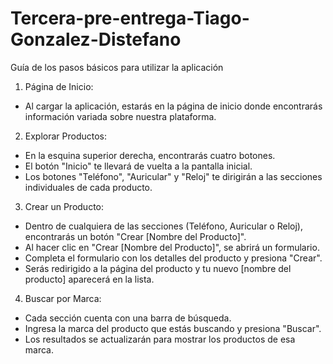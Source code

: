 # Tercera-pre-entrega-Tiago-Gonzalez-Distefano
Guía de los pasos básicos para utilizar la aplicación

1. Página de Inicio:
* Al cargar la aplicación, estarás en la página de inicio donde encontrarás información variada sobre nuestra plataforma.

2. Explorar Productos:
* En la esquina superior derecha, encontrarás cuatro botones.
* El botón "Inicio" te llevará de vuelta a la pantalla inicial.
* Los botones "Teléfono", "Auricular" y "Reloj" te dirigirán a las secciones individuales de cada producto.

3. Crear un Producto:
* Dentro de cualquiera de las secciones (Teléfono, Auricular o Reloj), encontrarás un botón "Crear [Nombre del Producto]".
* Al hacer clic en "Crear [Nombre del Producto]", se abrirá un formulario.
* Completa el formulario con los detalles del producto y presiona "Crear".
* Serás redirigido a la página del producto y tu nuevo [nombre del producto] aparecerá en la lista.

4. Buscar por Marca:
* Cada sección cuenta con una barra de búsqueda.
* Ingresa la marca del producto que estás buscando y presiona "Buscar".
* Los resultados se actualizarán para mostrar los productos de esa marca.
